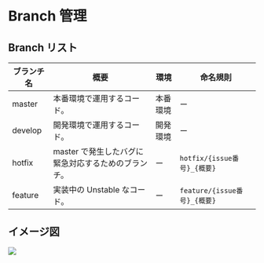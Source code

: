 # Branch 管理

## Branch リスト

| ブランチ名 | 概要                                                | 環境     | 命名規則                     |
| ---------- | --------------------------------------------------- | -------- | ---------------------------- |
| master     | 本番環境で運用するコード。                          | 本番環境 | ー                           |
| develop    | 開発環境で運用するコード。                          | 開発環境 | ー                           |
| hotfix     | master で発生したバグに緊急対応するためのブランチ。 | ー       | `hotfix/{issue番号}_{概要}`  |
| feature    | 実装中の Unstable なコード。                        | ー       | `feature/{issue番号}_{概要}` |

## イメージ図

![](https://i0.wp.com/lanziani.com/slides/gitflow/images/gitflow_1.png?zoom=2)

